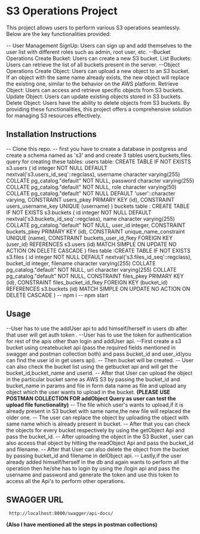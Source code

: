 # S3 Operations Project
This project allows users to perform various S3 operations seamlessly. Below are the key functionalities provided:

-- User Management
     SignUp: Users can sign up and add themselves to the user list with different roles such as admin, root user, etc.
--Bucket Operations
     Create Bucket: Users can create a new S3 bucket.
     List Buckets: Users can retrieve the list of all buckets present in the server.
--Object Operations
     Create Object: Users can upload a new object to an S3 bucket. If an object with the same name already exists, the new object will replace the existing one, similar to the behavior on the AWS platform.
     Retrieve Object: Users can access and retrieve specific objects from S3 buckets.
     Update Object: Users can update existing objects stored in S3 buckets.
     Delete Object: Users have the ability to delete objects from S3 buckets.
     By providing these functionalities, this project offers a comprehensive solution for managing S3 resources effectively.

## Installation Instructions

 -- Clone this repo.
 -- first you have to create a database in postgress and create a schema named as 's3' and and create 3 tables users,buckets,files.
      query for creating these tables:
        users table: CREATE TABLE IF NOT EXISTS s3.users
                     (
                    id integer NOT NULL DEFAULT nextval('s3.users_id_seq'::regclass),
                    username character varying(255) COLLATE pg_catalog."default" NOT NULL,
                    password character varying(255) COLLATE pg_catalog."default" NOT NULL,
                    role character varying(50) COLLATE pg_catalog."default" NOT NULL DEFAULT 'user'::character varying,
                    CONSTRAINT users_pkey PRIMARY KEY (id),
                    CONSTRAINT users_username_key UNIQUE (username)
                    )
        buckets table : CREATE TABLE IF NOT EXISTS s3.buckets
                      (
                      id integer NOT NULL DEFAULT nextval('s3.buckets_id_seq'::regclass),
                      name character varying(255) COLLATE pg_catalog."default" NOT NULL,
                      user_id integer,
                      CONSTRAINT buckets_pkey PRIMARY KEY (id),
                      CONSTRAINT unique_name_constraint UNIQUE (name),
                      CONSTRAINT buckets_user_id_fkey FOREIGN KEY (user_id)
                      REFERENCES s3.users (id) MATCH SIMPLE
                      ON UPDATE NO ACTION
                      ON DELETE CASCADE
                      )
        files table  :CREATE TABLE IF NOT EXISTS s3.files
                      (
                      id integer NOT NULL DEFAULT nextval('s3.files_id_seq'::regclass),
                      bucket_id integer,
                      filename character varying(255) COLLATE pg_catalog."default" NOT NULL,
                      url character varying(255) COLLATE pg_catalog."default" NOT NULL,
                      CONSTRAINT files_pkey PRIMARY KEY (id),
                      CONSTRAINT files_bucket_id_fkey FOREIGN KEY (bucket_id)
                      REFERENCES s3.buckets (id) MATCH SIMPLE
                      ON UPDATE NO ACTION
                      ON DELETE CASCADE
                      )
 -- npm i
 -- npm start



## Usage
--User has to use the addUser api to add himself/herself in users db after that user will get auth token .
--User has to use the token for authentication for rest of the apis other than login and addUser api.
--First create a s3 bucket using createbucket api (pass the required fields mentioned in swagger and postman collection both) and pass bucket_id and user_id(you can find the user     id in get users api).
-- Then bucket will be created.
-- User can also check the bucket list using the getbucket api and will get the bucket_id,bucket_name and userid.
-- After that User can upload the object in the particular bucket same as AWS S3 by passing the bucket_id and bucket_name in params and file in form data name as file and upload 
   any object which the user wants to upload in the bucket. **(PLEASE USE POSTMAN COLLECTION FOR addObject Query as user can test the upload file functionality)**
-- The file which user's wants to upload,if it is already present in S3 bucket with same name,the new file will replaced the older one.
-- The user can replace the object by uploading the object with same name which is already present in bucket. 
-- After that you can check the objects for every bucket respectively by using the getObject Api and pass the bucket_id.
-- After uploading the object in the S3 Bucket , user can also access that object by hitting the readObject Api and pass the bucket_id and filename.
-- After that User can also delete the object from the bucket by passing bucket_id and filename in delObject api.
-- Lastly,if the user already added himself/herself in the db and again wants to perform all the operation then he/she has to login by using the /login api and pass the username 
   and password and generate the token and use this token to access all the Api's to perform other operations.

## SWAGGER URL
     http://localhost:8000/swagger/api-docs/
     

**(Also I have mentioned all the steps in postman collections)**

   
